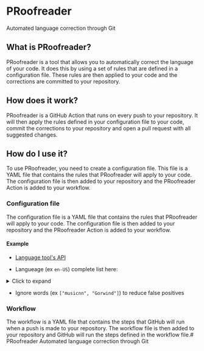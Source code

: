 # PRoofreader
Automated language correction through Git

## What is PRoofreader?
PRoofreader is a tool that allows you to automatically correct the language of your code. It does this by using a set of rules that are defined in a configuration file. These 
rules are then applied to your code and the corrections are committed to your repository.

## How does it work?
PRoofreader is a GitHub Action that runs on every push to your repository. It will then apply the rules defined in your configuration file to your code, commit the corrections 
to your repository and open a pull request with all suggested changes.

## How do I use it?
To use PRoofreader, you need to create a configuration file. This file is a YAML file that contains the rules that PRoofreader will apply to your code. The configuration file 
is then added to your repository and the PRoofreader Action is added to your workflow.

### Configuration file
The configuration file is a YAML file that contains the rules that PRoofreader will apply to your code. The configuration file is then added to your repository and the 
PRoofreader Action is added to your workflow.

#### Example

* [Language tool's API](https://languagetool.org/http-api/#!/default/post_check)

* Langueage (ex `en-US`) complete list here:

<details>
<summary>Click to expand</summary>

* en-US
* en-GB
* en-AU
---
</details>

* Ignore words (ex `["musicnn", "Gorwind"]`) to reduce false positives

### Workflow
The workflow is a YAML file that contains the steps that GitHub will run when a push is made to your repository. The workflow file is then added to your repository and GitHub 
will run the steps defined in the workflow file.# PRoofreader
Automated language correction through Git
